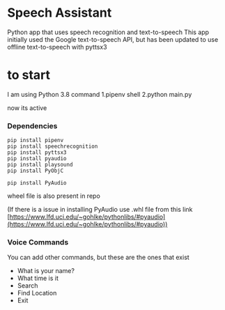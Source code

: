 # Speech Assistant

Python app that uses speech recognition and text-to-speech
This app initially used the Google text-to-speech API, but has been updated to use offline text-to-speech with pyttsx3

# to start
I am using Python 3.8
command
1.pipenv shell
2.python main.py

now its active


### Dependencies

```
pip install pipenv
pip install speechrecognition
pip install pyttsx3
pip install pyaudio
pip install playsound
pip install PyObjC
```
```
pip install PyAudio
```
wheel file is also present in repo

(If there is a issue in installing PyAudio use .whl file from this link [https://www.lfd.uci.edu/~gohlke/pythonlibs/#pyaudio](https://www.lfd.uci.edu/~gohlke/pythonlibs/#pyaudio))  

### Voice Commands

You can add other commands, but these are the ones that exist

- What is your name?
- What time is it
- Search
- Find Location
- Exit
